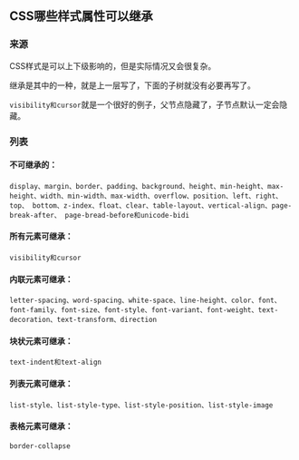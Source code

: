 ## CSS哪些样式属性可以继承



### 来源

CSS样式是可以上下级影响的，但是实际情况又会很复杂。

继承是其中的一种，就是上一层写了，下面的子树就没有必要再写了。

`visibility和cursor`就是一个很好的例子，父节点隐藏了，子节点默认一定会隐藏。



### 列表

#### 不可继承的：

`display、margin、border、padding、background、height、min-height、max- height、width、min-width、max-width、overflow、position、left、right、top、 bottom、z-index、float、clear、table-layout、vertical-align、page-break-after、 page-bread-before和unicode-bidi`

#### 所有元素可继承：

`visibility和cursor`

#### 内联元素可继承：

`letter-spacing、word-spacing、white-space、line-height、color、font、 font-family、font-size、font-style、font-variant、font-weight、text- decoration、text-transform、direction`

#### 块状元素可继承：

`text-indent和text-align`

#### 列表元素可继承：

`list-style、list-style-type、list-style-position、list-style-image`

#### 表格元素可继承：

`border-collapse`